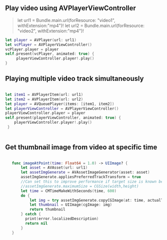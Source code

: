 ## Play video using AVPlayerViewController

> let url1 = Bundle.main.url(forResource: "video1", withExtension:"mp4")!
> let url2 = Bundle.main.url(forResource: "video2", withExtension:"mp4")!

```swift
let player = AVPlayer(url: url1)
let vcPlayer = AVPlayerViewController()
vcPlayer.player = player
self.present(vcPlayer, animated: true) {
     playerViewController.player!.play()
}
```

## Playing multiple video track simultaneously

```swift

let item1 = AVPlayerItem(url: url1)
let item2 = AVPlayerItem(url: url2)
let player = AVQueuePlayer(items: [item1, item2])
let playerViewController = AVPlayerViewController()
playerViewController.player = player
self.present(playerViewController, animated: true) {
    playerViewController.player!.play()
 }
 
 ```
 
 ## Get thumbnail image from video at specific time 
 
 ```swift 
 
    func imageAtPoint(time: Float64 = 1.0) -> UIImage? {
        let asset = AVAsset(url: url1)
        let assetImgGenerate = AVAssetImageGenerator(asset: asset)
        assetImgGenerate.appliesPreferredTrackTransform = true
        //Can set this to improve performance if target size is known before hand
        //assetImgGenerate.maximumSize = CGSize(width,height)
        let time = CMTimeMakeWithSeconds(time, 600)
        do {
            let img = try assetImgGenerate.copyCGImage(at: time, actualTime: nil)
            let thumbnail = UIImage(cgImage: img)
            return thumbnail
        } catch {
          print(error.localizedDescription)
          return nil
        }
    }
 ```


